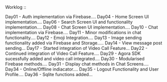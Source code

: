 Worklog ::

Day01 - Auth implementation via Firebase....
Day04 - Home Screen UI implementation....
Day06 - Search Screen UI and functionality implementation....
Day08 - Chat Screen UI implementation....
Day10 - Chat implementation via Firebase....
Day11 - Minor modifications in chat functionality....
Day12 - Emoji Integration....
Day13 - Image sending functionality added via Firebase and Storage.....
Day14 - View message post sending...
Day17 - Started integration of Video Call Feature...
Day22 - Continued integration of Video Call Feature....
Day29 - Agora SDK sucessfully added and video call integrated....
Day30 - Modularised Firebase methods....
Day31 - Display chat methods in Chat Screens....
Day34 - Online/Offline indiacator....
Day35 - Logout Functionality and User Profile....
Day36 - Sqlite functions added...